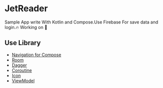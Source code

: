 # JetReader

Sample App write With Kotlin and Compose.Use Firebase For save data and login.🔥
Working on 👷
## Use Library 

- [Navigation for Compose](https://developer.android.com/jetpack/compose/navigation)
- [Room](https://developer.android.com/training/data-storage/room)
- [Dagger](https://developer.android.com/training/dependency-injection/dagger-android)
- [Coroutine](https://developer.android.com/kotlin/coroutines#:~:text=A%20coroutine%20is%20a%20concurrency,established%20concepts%20from%20other%20languages.)
- [Icon](https://developer.android.com/jetpack/compose/graphics/images/material)
- [ViewModel](https://developer.android.com/jetpack/androidx/releases/lifecycle)

